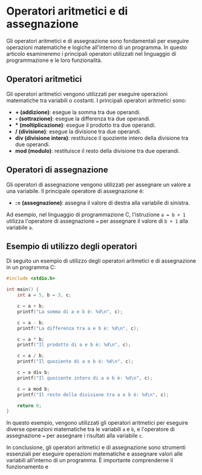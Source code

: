 # Operatori aritmetici e di assegnazione

Gli operatori aritmetici e di assegnazione sono fondamentali per eseguire operazioni matematiche e logiche all'interno di un programma. In questo articolo esamineremo i principali operatori utilizzati nel linguaggio di programmazione e le loro funzionalità.

## Operatori aritmetici

Gli operatori aritmetici vengono utilizzati per eseguire operazioni matematiche tra variabili o costanti. I principali operatori aritmetici sono:

- **+ (addizione)**: esegue la somma tra due operandi.
- **- (sottrazione)**: esegue la differenza tra due operandi.
- **\* (moltiplicazione)**: esegue il prodotto tra due operandi.
- **/ (divisione)**: esegue la divisione tra due operandi.
- **div (divisione intera)**: restituisce il quoziente intero della divisione tra due operandi.
- **mod (modulo)**: restituisce il resto della divisione tra due operandi.

## Operatori di assegnazione

Gli operatori di assegnazione vengono utilizzati per assegnare un valore a una variabile. Il principale operatore di assegnazione è:

- **:= (assegnazione)**: assegna il valore di destra alla variabile di sinistra.

Ad esempio, nel linguaggio di programmazione C, l'istruzione `a = b + 1` utilizza l'operatore di assegnazione `=` per assegnare il valore di `b + 1` alla variabile `a`.

## Esempio di utilizzo degli operatori

Di seguito un esempio di utilizzo degli operatori aritmetici e di assegnazione in un programma C:

```c
#include <stdio.h>

int main() {
    int a = 5, b = 3, c;

    c = a + b;
    printf("La somma di a e b è: %d\n", c);

    c = a - b;
    printf("La differenza tra a e b è: %d\n", c);

    c = a * b;
    printf("Il prodotto di a e b è: %d\n", c);

    c = a / b;
    printf("Il quoziente di a e b è: %d\n", c);

    c = a div b;
    printf("Il quoziente intero di a e b è: %d\n", c);

    c = a mod b;
    printf("Il resto della divisione tra a e b è: %d\n", c);

    return 0;
}
```

In questo esempio, vengono utilizzati gli operatori aritmetici per eseguire diverse operazioni matematiche tra le variabili `a` e `b`, e l'operatore di assegnazione `=` per assegnare i risultati alla variabile `c`.

In conclusione, gli operatori aritmetici e di assegnazione sono strumenti essenziali per eseguire operazioni matematiche e assegnare valori alle variabili all'interno di un programma. È importante comprenderne il funzionamento e